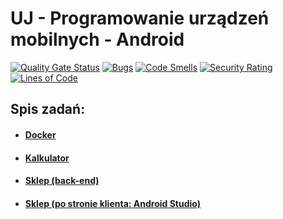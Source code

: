 # UJ - Programowanie urządzeń mobilnych - Android

[![Quality Gate Status](https://sonarcloud.io/api/project_badges/measure?project=wszlosek_UJ-Android&metric=alert_status)](https://sonarcloud.io/summary/new_code?id=wszlosek_UJ-Android)
[![Bugs](https://sonarcloud.io/api/project_badges/measure?project=wszlosek_UJ-Android&metric=bugs)](https://sonarcloud.io/summary/new_code?id=wszlosek_UJ-Android)
[![Code Smells](https://sonarcloud.io/api/project_badges/measure?project=wszlosek_UJ-Android&metric=code_smells)](https://sonarcloud.io/summary/new_code?id=wszlosek_UJ-Android)
[![Security Rating](https://sonarcloud.io/api/project_badges/measure?project=wszlosek_UJ-Android&metric=security_rating)](https://sonarcloud.io/summary/new_code?id=wszlosek_UJ-Android)
[![Lines of Code](https://sonarcloud.io/api/project_badges/measure?project=wszlosek_UJ-Android&metric=ncloc)](https://sonarcloud.io/summary/new_code?id=wszlosek_UJ-Android)

## Spis zadań: 

- [<h4>Docker</h4>](https://github.com/wszlosek/UJ-Android/tree/main/Docker)

- [<h4>Kalkulator</h4>](https://github.com/wszlosek/UJ-Android/tree/main/Calculator)

- [<h4>Sklep (back-end)</h4>](https://github.com/wszlosek/UJ-Android/tree/main/ShopRestAPI)
- [<h4>Sklep (po stronie klienta: Android Studio)</h4>](https://github.com/wszlosek/UJ-Android/tree/main/Shop)
